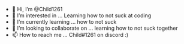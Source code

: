 - 👋 Hi, I’m @Child1261
- 👀 I’m interested in ... Learning how to not suck at coding
- 🌱 I’m currently learning ... how to not suck
- 💞️ I’m looking to collaborate on ... learning how to not suck together
- 📫 How to reach me ... Child#1261 on discord :)

